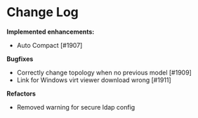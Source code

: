 # Change Log

**Implemented enhancements:**

- Auto Compact [\#1907]

**Bugfixes**

- Correctly change topology when no previous model [\#1909]
- Link for Windows virt viewer download wrong [\#1911]

**Refactors**

- Removed warning for secure ldap config
